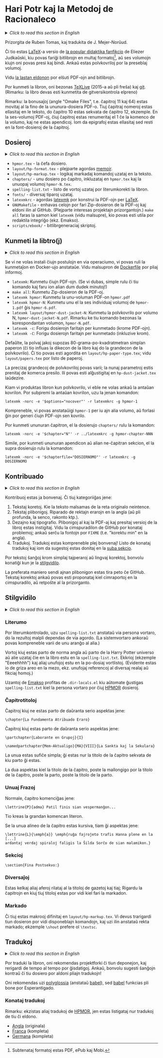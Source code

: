 <span lang="eo">

# Hari Potr kaj la Metodoj de Racionaleco

<!-- Por angligi, uzu tiun ĉi ŝablonon:
<details lang="en-GB">
<summary><i>Click to read this section in English</i></summary>
<blockquote>

[[ENGLISH TEXT HERE (yes the gaps are important!!!)]]

</blockquote>
</details>
-->

<details lang="en-GB">
<summary><i>Click to read this section in English</i></summary>
<blockquote>

***Harry Potter and the Methods Of Rationality***

Forked from
<https://github.com/rrthomas/hpmor>
Maintainer: Reuben Thomas <rrt@sc3d.org>

A LaTeX version of [the popular didactic fan-fiction](http://www.hpmor.com)
by Eliezer Yudkowsky, which can make e-books in PDF, ePub and Mobi formats,
and six PDF volumes that can be printed and bound. There are also dust
jackets for the printable volumes.

See [latest release](https://github.com/norwd/hpmor/releases/latest)
for PDF and e-book downloads.

TeXLive 2015 or later and git are required to build the book. (Note: the
book must be built from a git checkout.)

Note: the Omake Files chapters (11 and 64) have been moved to the end of the
single-file PDF. Those chapter numbers are omitted in the text, so chapter
10 is followed by chapter 12, for example. In the six-volume PDFs, all
chapters are renumbered to start from 1 at the start of a book, and there are
no appendices. Some epigraphs have been omitted but are in the source files
of the chapters.

</blockquote>
</details>

Prizorgita de Ruben Tomas, kaj tradukita de J. Mejer-Norŭud.

Ĉi tio estas [LaTeX]-a versio de [la popular didaktika fanfikcio][HPMOR] de Eliezer Judkaŭski,
kiu povas fariĝi bitlibrojn en multaj formatoj[^subtenataj-formatoj],
aŭ ses volumojn kiujn oni povas presi kaj bindi.
Ankaŭ estas polvkovriloj por la preseblaj volumoj.


[^subtenataj-formatoj]: Subtenataj formatoj estas PDF, ePub kaj Mobi.

Vidu [la lastan eldonon](https://github.com/norwd/hpmor/releases/latest) por elŝuti PDF-ojn and bitlibrojn.

Por kunmeti la libron, oni bezonas [TeXLive] (2015-a aŭ pli freŝa) kaj [git]. (Rimarku: la libro devas esti kunmetita de gitversikontrola elpreno)

Rimarku: la bonusaĵoj (angle "Omake Files", t.e. ĉapitroj 11 kaj 64) estas movitaj al la fino de la ununura-dosiera PDF-o.
Tiuj ĉapitraj nomeroj estas ellasitaj en le teksto, do ĉapitro 10 estas sekvata de ĉapitro 12, ekzemple.
En la ses-volumoj PDF-oj, ĉiuj ĉapitroj estas renumeritaj el 1 ĉe la komenco de la volumo, kaj ne estas apendicoj.
Iom da epigrafoj estas ellasitaj sed resti en la font-dosieroj de la ĉapitroj.

## Dosieroj

<details lang="en-GB">
<summary><i>Click to read this section in English</i></summary>
<blockquote>

***Files***

* `hpmor.tex` - the main file
* `layout/hp-format.tex` - mostly sets up memoir
* `layout/hp-markup.tex` - logical markup commands used in the text
* `chapters/` - one file per chapter, included from `hpmor.tex` and the
  individual volumes `hpmor-N.tex`.
* `spelling-list.txt` - a list of words used to spell-check the book.
* `fonts/` - various fonts used
* `latexmkrc` - configures latexmk to run LaTeX to build the PDFs.
* `GNUMakefile` - contains targets to make a Zip of the PDFs and release
  them to GitHub. (Mostly of interest to project maintainers.) `make all`
  does the same as `latexmk` (see below), which may be useful for editor
  integration (e.g. Emacs).
* `scripts/ebook/` - e-book generation scripts

</blockquote>
</details>

* `hpmor.tex` - la ĉefa dosiero.
* `layout/hp-format.tex` - plejparte agordas [memoir].
* `layout/hp-markup.tex` - logikaj markadaj komandoj uzataj en la teksto.
* `chapters/` - unu dosiero po ĉapitro, inkluzataj en `hpmor.tex` kaj la unuopaj volumoj `hpmor-N.tex`.
* `spelling-list.txt` - listo de vortoj uzataj por literumkorekti la libron.
* `fonts/` - diversaj tiparoj uzataj.
* `latexmkrc` - agordas [latexmk] por konstrui la PDF-ojn per [LaTeX].
* `GNUMakefile` - enhavas celojn por fari Zip-dosieron de la PDF-oj kaj eldoni ilin al GitHub. (Plejparte interesas projektajn prizorgantojn.) `make all` faras la samon kiel `latexmk` (vidu malsupre), kio povas esti utila por redaktila integriĝo (ekz. Emakso).
* `scripts/ebook/` - bitlibrgeneraciaj skriptoj.

## Kunmeti la libtro(j)

<details lang="en-GB">
<summary><i>Click to read this section in English</i></summary>
<blockquote>

***Building the book(s)***

If you do not want to install all requirements on your native system, you can run the build in a Docker container instead. See bottom of [Dockerfile](Dockerfile) for further info.

* `latexmk`: Build all PDFs. (If in doubt, just run this command and do
  something else for twenty minutes!)
* `make all`: Build a Zip of the PDFs.
* `latexmk hpmor`: Build the one-volume PDF `hpmor.pdf`
* `latexmk hpmor-N`: Build one of the six individual volumes
  `hpmor-1.pdf` to `hpmor-6.pdf`.
* `latexmk layout/hpmor-dust-jacket-N`: produce the dust jacket for Volume N,
  `hpmor-dust-jacket-N.pdf`. Note that this requires the corresponding
  volume, `hpmor-N.pdf`, to have been built first.
* `latexmk -c`: Remove files produced by building (except PDFs).
* `latexmk -C`: Remove files produced by building (including PDFs).

By default, the dust jackets assume 80gsm plain paper (this affects the
thickness of the book and hence the size of the dust jacket). This can be
configured in `layout/hp-paper-type.tex`; see `layout/papers.tex` for a
list of papers.

The exact sizes of dust jackets may vary; the current parameters were taken
from a commercial printer. They can be adjusted in `hp-dust-jacket.tex` as
desired.

Note that the back dust-flap is left for you to add your own text; edit
`layout/hp-dust-jacket.tex` and search for “PUT YOUR BACK DUST-FLAP TEXT HERE!”.
Make sure you remove the percent sign `%` at the start of the line, or your
text will not be printed. (This is a safety feature to make sure that if you
don’t change the text, the placeholder will not appear; instead, you’ll just
get a blank back flap.)

When producing a book with a dust jacket, you may well not want the front
cover as well. To suppress the front cover, use the following incantation:

`latexmk -norc -e '$options="nocover"' -r latexmkrc -g hpmor-1`

Of course, you can replace `hpmor-1` with any other volume, or leave it
out to generate all PDFs with no cover.

To build a single chapter, from the `chapters` directory use the command:

`latexmk -norc -e '$chapter="N"' -r ../latexmkrc -g hpmor-chapter-NNN`

Similarly, to build a single appendix or other non-chapter section, from the
top directory use the command:

`latexmk -norc -e '$chapterfile="FILENAME"' -r latexmkrc -g FILENAME`

</blockquote>
</details>

Se vi ne volas instali ĉiujn postulojn en via operaciumo, vi povas ruli la kunmetaĵon en Docker-ujo anstataŭe.
Vidu malsupron de [Dockerfile] por pliaj informoj.

* `latexmk`: Kunmetu ĉiujn PDF-ojn.
  (Se vi dubas, simple rulu ĉi tiu komando kaj faru ion alian dum dudek minutoj!)
* `make all`: Kunmetu Zip-dosieron de la PDF-oj.
* `latexmk hpmor`: Kunmetu la unu-voluman PDF-on `hpmor.pdf`
* `latexmk hpmor-N`: Kunmetu unu el la ses individuaj volumoj de `hpmor-1.pdf` ĝis `hpmor-6.pdf`.
* `latexmk layout/hpmor-dust-jacket-N`: Kunmetu la polvkovrilo por volumo N, `hpmor-dust-jacket-N.pdf`.
  Rimarku ke tiu komando bezonas la korespondantan volumon, `hpmor-N.pdf`.
* `latexmk -c`: Forigu dosierojn faritajn per kunmetado (krome PDF-ojn).
* `latexmk -C`: Forigu dosierojn faritajn per kunmetado (inkluzive krom).

Defaŭlte, la polvaj jakoj supozas 80-grama-po-kvadratmetran simplan paperon (ĉi tio influas la dikecon de la libro kaj do la grandecon de la polvkovrilo).
Ĉi tio povas esti agordita en `layout/hp-paper-type.tex`; vidu `layout/papers.tex` por listo de paperoj.

La precizaj grandecoj de polvkovriloj povas varii; la nunaj parametroj estis prenitaj de komerca presilo.
Ili povas esti alĝustigitaj en `hp-dust-jacket.tex` laŭdezire.

Kiam vi produktas libron kun polvkovrilo, vi eble ne volas ankaŭ la antaŭan kovrilon.
Por subpremi la antaŭan kovrilon, uzu la jenan komandon:

```
latexmk -norc -e '$options="nocover"' -r latexmkrc -g hpmor-1
```

Kompreneble, vi povas anstataŭigi `hpmor-1` per iu ajn alia volumo, aŭ forlasi ĝin por generi ĉiujn PDF-ojn sen kovrilo.

Por kunmeti ununuran ĉapitron, el la dosierujo `chapters/` rulu la komandon:

```
latexmk -norc -e '$chapter="N"' -r ../latexmkrc -g hpmor-chapter-NNN
```

Simile, por kunmeti ununuran apendicon aŭ alian ne-ĉapitran sekcion, el la supra dosierujo rulu la komandon:

```
latexmk -norc -e '$chapterfile="DOSIERNOMO"' -r latexmkrc -g DOSIERNOMO
```

## Kontribuado

<details lang="en-GB">
<summary><i>Click to read this section in English</i></summary>
<blockquote>

***Contributing***

Contributions are most welcome. These fall into the following categories:

1. Textual corrections (where the text differs from the online original
   unintentionally).
2. Textual improvements: fixing straight-up errors in the English (or
   deeper, the sense, story etc.), or “Britfixing”, i.e. replacing
   non-British usages.
3. Design and typography. Improvements to both the PDF and print versions of
   the books are encouraged. See the GitHub bug-tracker for known issues;
   also, search the sources for “FIXME”.
4. Translations. Translations are of course most welcome! A list of known
   translations and one or two hints are given below in the
   [next section](#translations).

For textual changes other than simple typo or language fixes, please
familiarise yourself with the style guide (below).

The preferred way to submit any improvement is as a GitHub pull request.
Textual corrections can also be submitted as issues in the issue tracker, or
by email to the maintainer.

For the GitHub URL, and email address of the maintainer, see above.

</blockquote>
</details>

Kontribuoj estas ja bonvenaj.
Ĉi tiuj kategoriiĝas jene:

1. Tekstaj koretoj.
   Kie la teksto malsamas de la reta originalo neintence.
1. Tekstaj plibonigoj.
   Riparado de rektajn erarojn en la angla (aŭ pli profunda, la senco, rakonto ktp.).
1. Dezajno kaj tipografio.
   Plibonigoj al kaj la PDF-aj kaj presitaj versioj de la libroj estas instigitaj.
   Vidu la cimspuradilon de GitHub por konataj problemoj; ankaŭ serĉu la fontojn por `FIXME` (t.e. "korektu min" en la angla).
1. Tradukoj.
   Tradukoj estas kompreneble plej bonvenaj! Listo de konataj tradukoj kaj iom da sugestoj estas donitaj en la [suba sekcio](#tradukoj).

Por tekstoj ŝanĝoj krom simplaj tajperaroj aŭ lingvaj korektoj, bonvolu konatiĝi kun je la [stilgvidilo](#stilgvidilo).

La preferata maniero sendi ajnan plibonigon estas tira peto ĉe GitHub.
Tekstaj korektoj ankaŭ povas esti proponataj kiel cimraportoj en la cimspuradilo, aŭ retpoŝte al la prizorganto.

## Stilgvidilo

<details lang="en-GB">
<summary><i>Click to read this section in English</i></summary>
<blockquote>

***Style guide***

### Spelling

When spell-checking, use `spelling-list.txt` instead of your personal
dictionary, so the results are less dependent on your setup. (The system
dictionary can still of course vary from one setup to another.)

Words that are standard English or part of the Harry Potter universe, or are
otherwise of “global” relevance should be added to `spelling-list.txt`.
Exclamations (“Eeeehhhh”) and other one-offs should be added to the per-file
word lists. (There’s obviously something of a grey area in the middle, e.g.
one-off references to various real and fictional people.)

Emacs users benefit from a `.dir-locals.el` that automatically sets up
`spelling-list.txt` as the personal dictionary for all HPMOR files.

### Chapter headings

Chapters that aren’t part of a continuing series look like this:

`\chapter{The Fundamental Attribution Error}`

Chapters that are part of a continuing series look like one of these:

`\partchapter{Working in Groups}{I}`

`\namedpartchapter{Self-Actualization}{SA}{VIII}{The Sacred and the Mundane}`

The first is pretty simple; it’s just the title of the chapter followed by
which part it is.

The second looks like the title of the chapter, then the abbreviation for
the title of the chapter, then the part, then the title of the part.

### First sentences

Normally, a chapter starts like this:

`\lettrine{P}{adma} Patil had finished`

That creates the large initial letter.

If the first paragraph of the chapter is all italics, though, it looks like
this:

    \begin{em}\lettrine{T}{he} red jet of fire took Hannah full in the
    [...]
    blazing green spirals brought down their foe’s Shield Charm.\par\end{em}

### Sections

`\section{Final Aftermath:}`

### Miscellaneous

There are some other things relating to newspaper headlines and such; check
the chapters they appear in for the appropriate markup.

### Markup

These are macros defined in `layout/hp-markup.tex`. You should glance
through that file to see what commands are available, and use them instead
of direct markup; for example `\shout` rather than `\textsc`.

</blockquote>
</details>

### Literumo

Por literumkontrolado, uzu `spelling-list.txt` anstataŭ via persona vortaro, do la rezultoj malpli dependas de via agordo.
(La sistemvortaro ankoraŭ povas kompreneble varii de unu aranĝo al alia.)

Vortoj kiuj estas parto de norma angla aŭ parto de la Harry Potter universo aŭ alie uzataj ĉie en la libro estu en la `spelling-list.txt`.
Ekkrioj (ekzemple "Eeeehhhh") kaj aliaj unufojoj estu en la po-dosiaj vortlistoj.
(Evidente estas io de griza areo en la mezo, ekz. unufojaj referencoj al diversaj realaj aŭ fikciaj homoj.)

Uzantoj de [Emakso] profitas de `.dir-locals.el` kiu aŭtomate ĝustigas `spelling-list.txt` kiel la persona vortaro por ĉiuj [HPMOR] dosieroj.

### Ĉapitrotitoloj

Ĉapitroj kiuj ne estas parto de daŭranta serio aspektas jene:

```
\chapter{La Fundamenta Atribuado Eraro}
```

Ĉapitroj kiuj estas parto de daŭranta serio aspektas jene:

```
\partchapter{Laborante en Grupoj}{I}
```

```
\namedpartchapter{Mem-Aktualigo}{MA}{VIII}{La Sankta kaj la Sekulara}
```

La unua estas sufiĉe simpla; ĝi estas nur la titolo de la ĉapitro sekvata de kiu parto ĝi estas.

La dua aspektas kiel la titolo de la ĉapitro, poste la mallongigo por la titolo de la ĉapitro, poste la parto, poste la titolo de la parto.

### Unuaj Frazoj

Normale, ĉapitro komenciĝas jene:

```
\lettrine{P}{adma} Patil finis sian vespermanĝon...
```

Tio kreas la grandan komencan literon.

Se la unua alineo de la ĉapitro estas kursiva, tiam ĝi aspektas jene:

```
\lettrine{L}{\emph{a}} \emph{ruĝa fajroĵeto trafis Hanna plene en la
[...]
ardantaj verdaj spiraloj faligis la Ŝilda Sorĉo de sian malamikon.}
```

### Sekcioj

```
\section{Fina Postsekvo:}
```

### Diversaĵoj

Estas kelkaj aliaj aferoj rilataj al la titoloj de gazetoj kaj tiaj; Rigardu la ĉapitrojn en kiuj tiuj titoloj estas por vidi kiel fari la markadon.

### Markado

Ĉi tiuj estas makrooj difinitaj en `layout/hp-markup.tex`.
Vi devus trarigardi tiun dosieron por vidi disponeblajn komandojn, kaj uzi ilin anstataŭ rekta markado; ekzemple `\shout` prefere ol `\textsc`.

## Tradukoj

<details lang="en-GB">
<summary><i>Click to read this section in English</i></summary>
<blockquote>

***Translations***

To translate the book, it is recommended to fork this repository, and check
back from time to time for updates. Also, do open an issue or PR against
this file to add the translation!

It is recommended to use `polyglossia` (not `babel`).

### Known translations

Note: there are other translations of HPMOR; here are listed only
translations of this edition.

* [English](https://github.com/rrthomas/hpmor) (original)
* [French](https://github.com/yeKcim/hpmor) (complete)
* [German](https://github.com/entorb/hpmor-de) (complete)

</blockquote>
</details>

Por traduki la libron, oni rekomendas projektforki ĉi tiun deponejon, kaj rerigardi de tempo al tempo por ĝisdatigoj.
Ankaŭ, bonvolu sugesti ŝanĝojn kontraŭ ĉi tiu dosiero por aldoni pliajn tradukojn!

Oni rekomendas uzi [polyglossia] (anstataŭ [babel]), sed [babel] funkcias pli bone por Esperantigado.

### Konataj tradukoj

Rimarku: ekzistas aliaj tradukoj de [HPMOR], jen estas listigataj nur tradukoj de tiu ĉi eldono.

* [Angla](https://github.com/rrthomas/hpmor) (originala)
* [Franca](https://github.com/yeKcim/hpmor) (kompleta)
* [Germana](https://github.com/entorb/hpmor-de) (kompleta)

<!-- Ligilaro / Links -->
[Dockerfile]: Dockerfile
[HPMOR]: http://www.hpmor.com
[LaTeX]: https://www.latex-project.org
[TeXLive]: https://www.tug.org/texlive
[git]: https://git-scm.com
[Emakso]: https://www.gnu.org/software/emacs
[memoir]: https://ctan.org/pkg/memoir
[latexmk]: https://ctan.org/pkg/latexmk
[polyglossia]: https://ctan.org/pkg/polyglossia
[babel]: https://ctan.org/pkg/babel
[babel-esperanto]: https://ctan.org/pkg/babel-esperanto

<!--  LocalWords:  hpmor tex hp txt latexmkrc latexmk GNUMakefile 80gsm '
 -->
<!--  LocalWords:  norc nocover N' NNN chapterfile FILENAME' Britfixing dir
 -->
<!--  LocalWords:  Eeeehhhh el partchapter namedpartchapter lettrine adma
 -->
<!--  LocalWords:  textsc
 -->

 </span>

